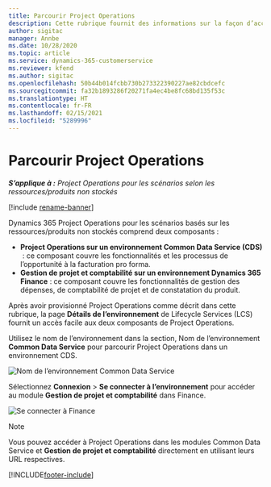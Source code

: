 ```yaml
---
title: Parcourir Project Operations
description: Cette rubrique fournit des informations sur la façon d’accéder à Project Operations à partir de Lifecycle Services.
author: sigitac
manager: Annbe
ms.date: 10/28/2020
ms.topic: article
ms.service: dynamics-365-customerservice
ms.reviewer: kfend
ms.author: sigitac
ms.openlocfilehash: 50b44b014fcbb730b273322390227ae82cbdcefc
ms.sourcegitcommit: fa32b1893286f20271fa4ec4be8fc68bd135f53c
ms.translationtype: HT
ms.contentlocale: fr-FR
ms.lasthandoff: 02/15/2021
ms.locfileid: "5289996"
---
```

# <a name="navigate-project-operations"></a>Parcourir Project Operations

_**S’applique à :** Project Operations pour les scénarios selon les ressources/produits non stockés_

[!include [rename-banner](~/includes/cc-data-platform-banner.md)]

Dynamics 365 Project Operations pour les scénarios basés sur les ressources/produits non stockés comprend deux composants : 

 - **Project Operations sur un environnement Common Data Service (CDS)**  : ce composant couvre les fonctionnalités et les processus de l’opportunité à la facturation pro forma. 
 - **Gestion de projet et comptabilité sur un environnement Dynamics 365 Finance** : ce composant couvre les fonctionnalités de gestion des dépenses, de comptabilité de projet et de constatation du produit. 

Après avoir provisionné Project Operations comme décrit dans cette rubrique, la page **Détails de l’environnement** de Lifecycle Services (LCS) fournit un accès facile aux deux composants de Project Operations.  

Utilisez le nom de l’environnement dans la section, Nom de l’environnement **Common Data Service** pour parcourir Project Operations dans un environnement CDS. 

  ![Nom de l’environnement Common Data Service](./media/environment-name.PNG)

Sélectionnez **Connexion** > **Se connecter à l’environnement** pour accéder au module **Gestion de projet et comptabilité** dans Finance.  

   ![Se connecter à Finance](./media/environment-login.PNG)

> [!NOTE]
> Vous pouvez accéder à Project Operations dans les modules Common Data Service et **Gestion de projet et comptabilité** directement en utilisant leurs URL respectives. 


[!INCLUDE[footer-include](../includes/footer-banner.md)]